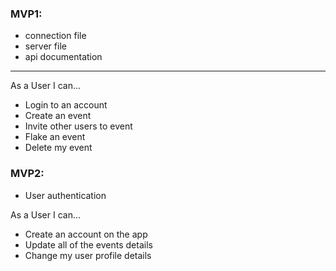 ### MVP1:
- connection file
- server file 
- api documentation

---
As a User I can... 
- Login to an account
- Create an event 
- Invite other users to event 
- Flake an event
- Delete my event

### MVP2:
- User authentication

As a User I can... 
- Create an account on the app 
- Update all of the events details 
- Change my user profile details
 